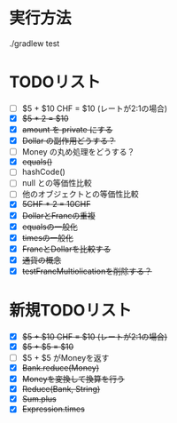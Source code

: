 # 実行方法

./gradlew test

# TODOリスト

- [ ] $5 + $10 CHF = $10 (レートが2:1の場合)
- [x] ~~$5 * 2 = $10~~
- [x] ~~amount を private にする~~
- [x] ~~Dollar の副作用どうする？~~
- [ ] Money の丸め処理をどうする？
- [x] ~~equals()~~
- [ ] hashCode()
- [ ] null との等価性比較
- [ ] 他のオブジェクトとの等価性比較
- [x] ~~5CHF * 2 = 10CHF~~
- [x] ~~DollarとFrancの重複~~
- [x] ~~equalsの一般化~~
- [x] ~~timesの一般化~~
- [x] ~~FrancとDollarを比較する~~
- [x] ~~通貨の概念~~
- [x] ~~testFrancMultiolicationを削除する？~~

# 新規TODOリスト

- [x] ~~$5 + $10 CHF = $10 (レートが2:1の場合)~~
- [x] ~~$5 + $5 = $10~~
- [ ] $5 + $5 がMoneyを返す
- [x] ~~Bank.reduce(Money)~~
- [x] ~~Moneyを変換して換算を行う~~
- [x] ~~Reduce(Bank, String)~~
- [x] ~~Sum.plus~~
- [x] ~~Expression.times~~
